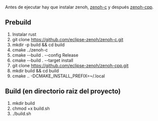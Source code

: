 Antes de ejecutar hay que instalar zenoh, [zenoh-c](https://github.com/eclipse-zenoh/zenoh-c) y después [zenoh-cpp](https://github.com/eclipse-zenoh/zenoh-cpp).

## Prebuild

1. Instalar rust
2. git clone https://github.com/eclipse-zenoh/zenoh-c.git
3. mkdir -p build && cd build 
4. cmake ../zenoh-c
5. cmake --build . --config Release
6. cmake --build . --target install
7. git clone https://github.com/eclipse-zenoh/zenoh-cpp.git
8. mkdir build && cd build
9. cmake .. -DCMAKE_INSTALL_PREFIX=~/.local

## Build (en directorio raiz del proyecto)

1. mkdir build
2. chmod +x build.sh
3. ./build.sh
